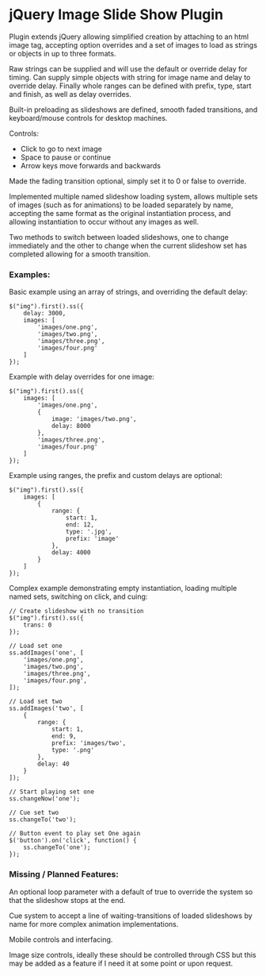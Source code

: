 
# jQuery Image Slide Show Plugin

Plugin extends jQuery allowing simplified creation by attaching to an html image tag, accepting option overrides and a set of images to load as strings or objects in up to three formats.

Raw strings can be supplied and will use the default or override delay for timing.  Can supply simple objects with string for image name and delay to override delay.  Finally whole ranges can be defined with prefix, type, start and finish, as well as delay overrides.

Built-in preloading as slideshows are defined, smooth faded transitions, and keyboard/mouse controls for desktop machines.

Controls:

- Click to go to next image
- Space to pause or continue
- Arrow keys move forwards and backwards

Made the fading transition optional, simply set it to 0 or false to override.

Implemented multiple named slideshow loading system, allows multiple sets of images (such as for animations) to be loaded separately by name, accepting the same format as the original instantiation process, and allowing instantiation to occur without any images as well.

Two methods to switch between loaded slideshows, one to change immediately and the other to change when the current slideshow set has completed allowing for a smooth transition.


### Examples:

Basic example using an array of strings, and overriding the default delay:

	$("img").first().ss({
		delay: 3000,
		images: [
			'images/one.png',
			'images/two.png',
			'images/three.png',
			'images/four.png'
		]
	});


Example with delay overrides for one image:

	$("img").first().ss({
		images: [
			'images/one.png',
			{
				image: 'images/two.png',
				delay: 8000
			},
			'images/three.png',
			'images/four.png'
		]
	});


Example using ranges, the prefix and custom delays are optional:

	$("img").first().ss({
		images: [
			{
				range: {
					start: 1,
					end: 12,
					type: '.jpg',
					prefix: 'image'
				},
				delay: 4000
			}
		]
	});

Complex example demonstrating empty instantiation, loading multiple named sets, switching on click, and cuing:

	// Create slideshow with no transition
	$("img").first().ss({
		trans: 0
	});

	// Load set one
	ss.addImages('one', [
		'images/one.png',
		'images/two.png',
		'images/three.png',
		'images/four.png',
	]);

	// Load set two
	ss.addImages('two', [
		{
			range: {
				start: 1,
				end: 9,
				prefix: 'images/two',
				type: '.png'
			},
			delay: 40
		}
	]);

	// Start playing set one
	ss.changeNow('one');

	// Cue set two
	ss.changeTo('two');

	// Button event to play set One again
	$('button').on('click', function() {
		ss.changeTo('one');
	});


### Missing / Planned Features:

An optional loop parameter with a default of true to override the system so that the slideshow stops at the end.

Cue system to accept a line of waiting-transitions of loaded slideshows by name for more complex animation implementations.

Mobile controls and interfacing.

Image size controls, ideally these should be controlled through CSS but this may be added as a feature if I need it at some point or upon request.
